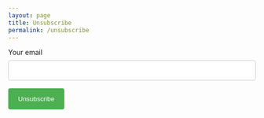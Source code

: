 ```yaml
---
layout: page
title: Unsubscribe
permalink: /unsubscribe
---
```


<style type="text/css">
    input[type=email] {
        width: 100%;
        padding: 12px 20px;
        margin: 8px 0;
        display: inline-block;
        border: 1px solid #ccc;
        border-radius: 4px;
        box-sizing: border-box;
    }

    button {
        background-color: #4CAF50;
        color: white;
        padding: 14px 20px;
        margin: 8px 0;
        border: none;
        border-radius: 4px;
        cursor: pointer;
    }

    button:hover {
        background-color: #45a049;
    }
</style>

<form action="https://formsubmit.co/2fbaff1baa2edf1cab112c50135fdf9b" method="POST">
    <input type="hidden" name="_next" value="{{ site.url }}/unsubscribed"/>
    <input type="hidden" name="_subject" value="Unsubscribe Me"/>
    <input type="hidden" name="_captcha" value="false"/>
    <label for="email">Your email</label>
    <input id="email" class="field field-text" name="email" size="25" maxlength="255" type="email"
        required="required"/>
    <button type="submit">Unsubscribe</button>
</form>
